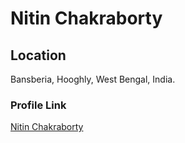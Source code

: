 # Nitin Chakraborty

## Location

Bansberia, Hooghly, West Bengal, India.

### Profile Link

[Nitin Chakraborty](https://github.com/NitinChakraborty2001)
